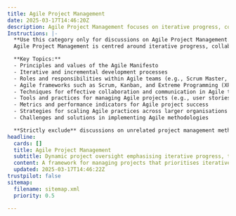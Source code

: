 ```yaml
---
title: Agile Project Management
date: 2025-03-17T14:46:20Z
description: Agile Project Management focuses on iterative progress, collaboration, and flexibility, enabling teams to adapt quickly to changes and deliver value efficiently.
Instructions: |-
  **Use this category only for discussions on Agile Project Management.**  
  Agile Project Management is centred around iterative progress, collaboration, and flexibility, allowing teams to respond swiftly to changes and deliver value efficiently. This category encompasses methodologies and practices that promote adaptive planning, evolutionary development, and continuous improvement.

  **Key Topics:**
  - Principles and values of the Agile Manifesto
  - Iterative and incremental development processes
  - Roles and responsibilities within Agile teams (e.g., Scrum Master, Product Owner)
  - Agile frameworks such as Scrum, Kanban, and Extreme Programming (XP)
  - Techniques for effective collaboration and communication in Agile teams
  - Tools and practices for managing Agile projects (e.g., user stories, sprints, retrospectives)
  - Metrics and performance indicators for Agile project success
  - Strategies for scaling Agile practices across larger organisations
  - Challenges and solutions in implementing Agile methodologies

  **Strictly exclude** discussions on unrelated project management methodologies (e.g., Waterfall), non-Agile frameworks, or misinterpretations of Agile principles that do not align with the core philosophies of Agile Project Management.
headline:
  cards: []
  title: Agile Project Management
  subtitle: Dynamic project oversight emphasising iterative progress, team collaboration, and adaptability to deliver consistent value in complex environments.
  content: A framework for managing projects that prioritises iterative development, team collaboration, and responsiveness to change. It encompasses practices for visualising workflows, enhancing communication, and fostering continuous improvement, while addressing complexity and uncertainty in project environments. Topics include team dynamics, process optimisation, and value delivery.
  updated: 2025-03-17T14:46:22Z
trustpilot: false
sitemap:
  filename: sitemap.xml
  priority: 0.5

---
```


